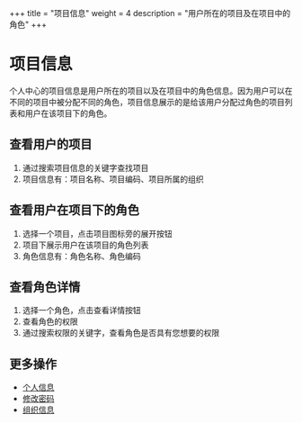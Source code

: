 ﻿+++
title = "项目信息"
weight = 4
description = "用户所在的项目及在项目中的角色"
+++

# 项目信息

个人中心的项目信息是用户所在的项目以及在项目中的角色信息。因为用户可以在不同的项目中被分配不同的角色，项目信息展示的是给该用户分配过角色的项目列表和用户在该项目下的角色。


## 查看用户的项目

1. 通过搜索项目信息的关键字查找项目
1. 项目信息有：项目名称、项目编码、项目所属的组织

## 查看用户在项目下的角色

1. 选择一个项目，点击项目图标旁的展开按钮
1. 项目下展示用户在该项目的角色列表
1. 角色信息有：角色名称、角色编码

## 查看角色详情

1. 选择一个角色，点击查看详情按钮
1. 查看角色的权限
1. 通过搜索权限的关键字，查看角色是否具有您想要的权限

## 更多操作
- [个人信息](../information)
- [修改密码](../secret_change)
- [组织信息](../org-info)
